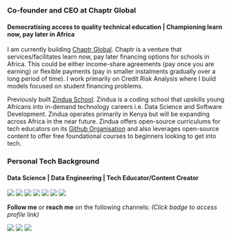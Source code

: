 ### Co-founder and CEO at Chaptr Global
#### Democratising access to quality technical education | Championing learn now, pay later in Africa
I am currently building [Chaptr Global](https://chaptrglobal.com). Chaptr is a venture that services/facilitates learn now, pay later financing options for schools in Africa. This could be either income-share agreements (pay once you are earning) or flexible payments (pay in smaller instalments gradually over a long period of time). I work primarily on Credit Risk Analysis where I build models focused on student financing problems.

Previously built [Zindua School](https://zinduaschool.com). Zindua is a coding school that upskills young Africans into in-demand technology careers i.e. Data Science and Software Development. Zindua operates primarily in Kenya but will be expanding across Africa in the near future. Zindua offers open-source curriculums for tech educators on its [Github Organisation](https://github.com/zinduaschool) and also leverages open-source content to offer free foundational courses to beginners looking to get into tech.

### Personal Tech Background
#### Data Science | Data Engineering | Tech Educator/Content Creator
<img src="https://img.shields.io/badge/python%20-%2314354C.svg?&style=for-the-badge&logo=python&logoColor=white"/> <img src="https://img.shields.io/badge/html5%20-%23E34F26.svg?&style=for-the-badge&logo=html5&logoColor=white"/> <img src="https://img.shields.io/badge/css3%20-%231572B6.svg?&style=for-the-badge&logo=css3&logoColor=white"/> <img src="https://img.shields.io/badge/javascript%20-%23000.svg?&style=for-the-badge&logo=javascript&logoColor=white"/> <img src="https://img.shields.io/badge/django%20-%23092E20.svg?&style=for-the-badge&logo=django&logoColor=white"/> 
<img src="https://img.shields.io/badge/TensorFlow%20-%23FF6F00.svg?&style=for-the-badge&logo=TensorFlow&logoColor=white" /> <img src="https://img.shields.io/badge/scikit_learn-F7931E?style=for-the-badge&logo=scikit-learn&logoColor=white"/> 

**Follow me** or **reach me** on the following channels: *(Click badge to access profile link)*

[<img src="https://img.shields.io/badge/@cyrilmichino%20-%231DA1F2.svg?&style=for-the-badge&logo=Twitter&logoColor=white"/>](https://twitter.com/@cyrilmichino) [<img src="https://img.shields.io/badge/cyrilmichino%20-0077B5?style=for-the-badge&logo=linkedin&logoColor=white">](https://linkedin.com/in/cyrilmichino) [<img src="https://img.shields.io/badge/cyrilmichino@gmail.com%20-D14836?style=for-the-badge&logo=gmail&logoColor=white">](mailto:cyrilmichino@gmail.com)
